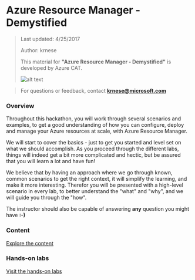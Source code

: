# Azure Resource Manager - Demystified
>Last updated: 4/25/2017
>
>Author: krnese
>
>This material for **"Azure Resource Manager - Demystified"** is developed by Azure CAT.
>
>![alt text](media/azurecat.png "Azure CAT")

>For questions or feedback, contact **krnese@microsoft.com**

### Overview

Throughout this hackathon, you will work through several scenarios and examples, to get a good understanding of how you can configure, deploy and manage your Azure resources at scale, with Azure Resource Manager.

We will start to cover the basics - just to get you started and level set on what we should accomplish. As you proceed through the different labs, things will indeed get a bit more complicated and hectic, but be assured that you will learn a lot and have fun!

We believe that by having an approach where we go through known, common scenarios to get the right context, it will simplify the learning, and make it more interesting. Therefor you will be presented with a high-level scenario in every lab, to better understand the "what" and "why", and we will guide you through the "how".

The instructor should also be capable of answering **any** question you might have **:-)**

### Content

[Explore the content](./arm-training.md)

### Hands-on labs

[Visit the hands-on labs](./lab-overview.md)